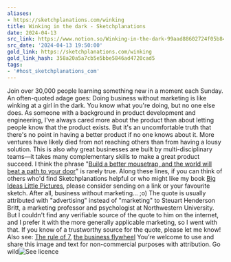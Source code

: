 ```yaml
---
aliases:
- https://sketchplanations.com/winking
title: Winking in the dark - Sketchplanations
date: 2024-04-13
src_link: https://www.notion.so/Winking-in-the-dark-99aad88602724f05b84b1d8b747e0d61
src_date: '2024-04-13 19:50:00'
gold_link: https://sketchplanations.com/winking
gold_link_hash: 358a20a5a7cb5e5bbe5846ad4720cad5
tags:
- '#host_sketchplanations_com'
---
```


Join over 30,000 people learning something new in a moment each Sunday.
An often-quoted adage goes: Doing business without marketing is like winking at a girl in the dark. You know what you're doing, but no one else does.
As someone with a background in product development and engineering, I've always cared more about the product than about letting people know that the product exists. But it's an uncomfortable truth that there's no point in having a better product if no one knows about it. More ventures have likely died from not reaching others than from having a lousy solution. This is also why great businesses are built by multi-disciplinary teams—it takes many complementary skills to make a great product succeed. I think the phrase "[Build a better mousetrap, and the world will beat a path to your door](https://en.wikipedia.org/wiki/Build_a_better_mousetrap,_and_the_world_will_beat_a_path_to_your_door)" is rarely true.
Along these lines, if you can think of others who'd find Sketchplanations helpful or who might like my book [Big Ideas Little Pictures](https://sketchplanations.com/big-ideas-little-pictures?utm_source=website&utm_medium=post&utm_campaign=book-link&utm_id=big-ideas-book), please consider sending on a link or your favourite sketch. After all, business without marketing... ;o)
The quote is usually attributed with "advertising" instead of "marketing" to Steuart Henderson Britt, a marketing professor and psychologist at Northwestern University. But I couldn't find any verifiable source of the quote to him on the internet, and I prefer it with the more generally applicable marketing, so I went with that. If you know of a trustworthy source for the quote, please let me know!
Also see: [The rule of 7](https://sketchplanations.com/the-rule-of-7), [the business flywheel](https://sketchplanations.com/the-business-flywheel)
You’re welcome to use and share this image and text for non-commercial purposes with attribution. Go wild![See licence](/licence)